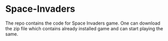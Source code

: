 # Space-Invaders
The repo contains the code for Space Invaders game. One can download the zip file which contains already installed game and can start playing the same.
